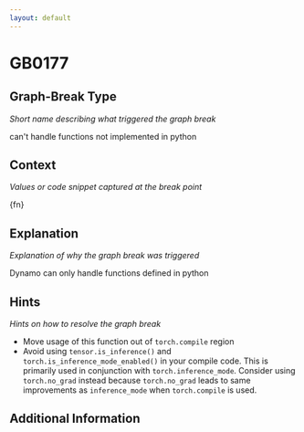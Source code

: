 ```yaml
---
layout: default
---
```

# GB0177

## Graph-Break Type
*Short name describing what triggered the graph break*

can't handle functions not implemented in python 

## Context
*Values or code snippet captured at the break point*

{fn}

## Explanation
*Explanation of why the graph break was triggered*

Dynamo can only handle functions defined in python

## Hints
*Hints on how to resolve the graph break*

- Move usage of this function out of `torch.compile` region
- Avoid using `tensor.is_inference()` and `torch.is_inference_mode_enabled()` in your compile code. This is primarily used in conjunction with `torch.inference_mode`. Consider using `torch.no_grad` instead because `torch.no_grad` leads to same improvements as `inference_mode` when `torch.compile` is used.


## Additional Information

<!-- ADDITIONAL INFORMATION START - Add custom information below this line -->

<!-- ADDITIONAL INFORMATION END -->

